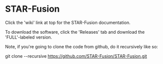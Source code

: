 # STAR-Fusion

Click the 'wiki' link at top for the STAR-Fusion documentation. 

To download the software, click the 'Releases' tab and download the 'FULL'-labeled version.


Note, if you're going to clone the code from github, do it recursively like so:

  git clone --recursive https://github.com/STAR-Fusion/STAR-Fusion.git



